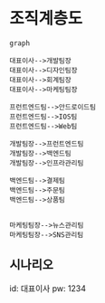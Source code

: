 # 조직계층도

```mermaid
graph

대표이사-->개발팀장
대표이사-->디자인팀장
대표이사-->회계팀장
대표이사-->마케팅팀장

프런트엔드팀-->안드로이드팀
프런트엔드팀-->IOS팀
프런트엔드팀-->Web팀

개발팀장-->프런트엔드팀
개발팀장-->백엔드팀
개발팀장-->인프라관리팀

백엔드팀-->결제팀
백엔드팀-->주문팀
백엔드팀-->상품팀


마케팅팀장-->뉴스관리팀
마케팅팀장-->SNS관리팀
```

## 시나리오

id: 대표이사
pw: 1234
